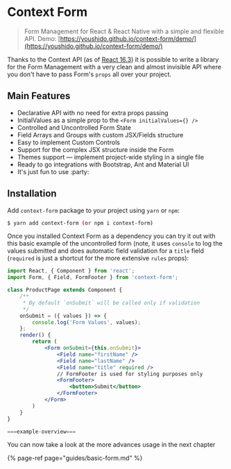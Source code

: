 # Context Form

> Form Management for React & React Native with a simple and flexible API. Demo: [https://youshido.github.io/context-form/demo/](https://youshido.github.io/context-form/demo/)

Thanks to the Context API \(as of [React 16.3](https://reactjs.org/blog/2018/03/29/react-v-16-3.html)\) it is possible to write a library for the Form Management with a very clean and almost invisible API where you don't have to pass Form's `props` all over your project.

## Main Features

* Declarative API with no need for extra props passing
* InitialValues as a simple prop to the `<Form initialValues={} />`
* Controlled and Uncontrolled Form State
* Field Arrays and Groups with custom JSX/Fields structure
* Easy to implement Custom Controls
* Support for the complex JSX structure inside the Form
* Themes support — implement project-wide styling in a single file
* Ready to go integrations with Bootstrap, Ant and Material UI
* It's just fun to use :party:

## Installation

Add `context-form` package to your project using `yarn` or `npm`:

```bash
$ yarn add context-form (or npm i context-form)
```

Once you installed Context Form as a dependency you can try it out with this basic example of the uncontrolled form \(note, it uses `console` to log the values submitted and does automatic field validation for a `title` field \(`required` is just a shortcut for the more extensive `rules` props\):

```jsx
import React, { Component } from 'react';
import Form, { Field, FormFooter } from 'context-form';

class ProductPage extends Component {
    /**
     * By default `onSubmit` will be called only if validation
     */
    onSubmit = ({ values }) => {
        console.log('Form Values', values);
    };
    render() {
        return (
            <Form onSubmit={this.onSubmit}>
                <Field name="firstName" />
                <Field name="lastName" />
                <Field name="title" required />
                // FormFooter is used for styling purposes only
                <FormFooter>
                    <button>Submit</button>
                </FormFooter>
            </Form>
        )
    }
}
```

```jsx
===example-overview===
```

You can now take a look at the more advances usage in the next chapter

{% page-ref page="guides/basic-form.md" %}

